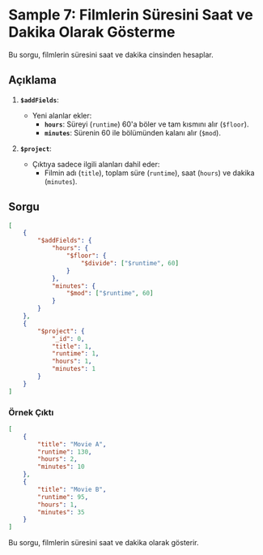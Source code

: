 
# Sample 7: Filmlerin Süresini Saat ve Dakika Olarak Gösterme

Bu sorgu, filmlerin süresini saat ve dakika cinsinden hesaplar.

## Açıklama

1. **`$addFields`**: 
   - Yeni alanlar ekler:
     - **`hours`**: Süreyi (`runtime`) 60'a böler ve tam kısmını alır (`$floor`).
     - **`minutes`**: Sürenin 60 ile bölümünden kalanı alır (`$mod`).

2. **`$project`**: 
   - Çıktıya sadece ilgili alanları dahil eder:
     - Filmin adı (`title`), toplam süre (`runtime`), saat (`hours`) ve dakika (`minutes`).

## Sorgu

```json
[
    {
        "$addFields": {
            "hours": {
                "$floor": {
                    "$divide": ["$runtime", 60]
                }
            },
            "minutes": {
                "$mod": ["$runtime", 60]
            }
        }
    },
    {
        "$project": { 
            "_id": 0,
            "title": 1,
            "runtime": 1,
            "hours": 1,
            "minutes": 1
        }
    }
]
```

### Örnek Çıktı

```json
[
    {
        "title": "Movie A",
        "runtime": 130,
        "hours": 2,
        "minutes": 10
    },
    {
        "title": "Movie B",
        "runtime": 95,
        "hours": 1,
        "minutes": 35
    }
]
```

Bu sorgu, filmlerin süresini saat ve dakika olarak gösterir.
